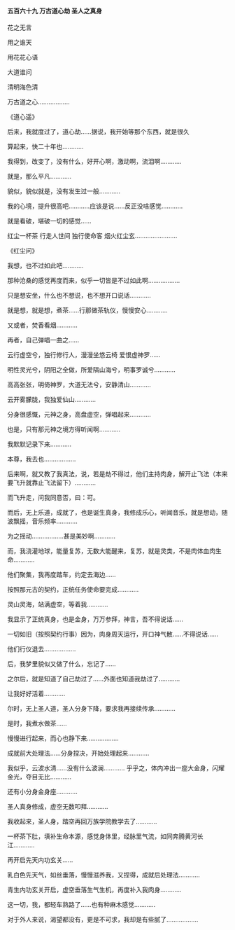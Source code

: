 #### 五百六十九 万古道心劫 圣人之真身

花之无言

用之谁天

用花花心语

大道谁问

清明海色清

万古道之心………………

《道心遥》

后来，我就度过了，道心劫……据说，我开始等那个东西，就是很久

算起来，快二十年也…………

我得到，改变了，没有什么，好开心啊，激动啊，流泪啊…………

就是，那么平凡…………

貌似，貌似就是，没有发生过一般…………

我的心境，提升很高吧…………应该是说……反正没啥感觉…………

就是看破，堪破一切的感觉……

红尘一杯茶
行走人世间
独行使命客
烟火红尘玄……………………

《红尘问》

我想，也不过如此吧…………

那种沧桑的感觉再度而来，似乎一切皆是不过如此啊………………

只是想安坐，什么也不想说，也不想开口说话…………

就是想，就是想，煮茶……行那做茶轨仪，慢慢安心…………

又或者，焚香看烟…………

再者，自己弹唱一曲之……

云行虚空兮，独行修行人，漫漫坐悠云椅
爱恨虚神罗……

明性灵光兮，阴阳之全做，所爱隔山海兮，明事罗诚兮…………

高高张张，明倚神罗，大道无法兮，安静清山…………

云开雾朦胧，我独爱仙山…………

分身很感慨，元神之身，高盘虚空，弹唱起来…………

也是，只有那元神之境方得听闻啊…………

我默默记录下来…………

本尊，我去也………………

后来啊，就又教了我真法，说，若是劫不得过，他们主持肉身，解开止飞法（本来要飞升就靠止飞法留下）…………

而飞升走，问我同意否，曰：可。


而后，无上乐道，成就了，也是诞生真身，我修成乐心，听闻音乐，就是想动，随波飘摇，音乐频率…………

为之摇动………………甚是美妙啊…………

而，我浇灌地球，能量复苏，无数大能醒来，复苏，就是灵类，不是肉体血肉生命…………

他们聚集，我再度踏车，约定去海边……

按照那元古的契约，正统任务使命要完成…………

灵山灵海，站满虚空，等着我…………

我显示了正统真身，也是金身，万万参拜，神言，吾不得说话……

一切如旧（按照契约行事）因为，肉身周天运行，开口神气散……不得说话……

他们行仪退去………………

后，我梦里貌似又做了什么，忘记了……

之尔后，就是知道了自己劫过了……外面也知道我劫过了…………

让我好好活着…………

尔时，无上圣人道，圣人分身下降，要求我再接续传承…………

是时，我煮水做茶……

慢慢进行起来，而心也静下来………………

成就前大处理法……分身捏决，开始处理起来…………

我似乎，云波水清……没有什么波澜…………
乎乎之，体内冲出一座大金身，闪耀金光，夺目无比…………

还有小分身金身座…………

圣人真身修成，虚空无数叩拜…………

我收起来，圣人身，踏空再回万族学院教学去了…………

一杯茶下肚，填补生命本源，感觉身体里，经脉里气流，如同奔腾黄河长江…………

再开启先天内功玄关……

乳白色先天气，如丝垂落，慢慢滋养我，又捏得，成就后处理法…………

青生内功玄关开启，虚空垂落生气生机，再度补入我肉身…………


这一切，我，都轻车熟路了……也有种麻木感觉…………

对于外人来说，渴望都没有，更是不可求，我却是有些腻了………………